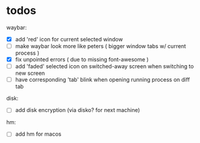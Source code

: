 # todos
waybar:
- [x] add 'red' icon for current selected window
- [ ] make waybar look more like peters ( bigger window tabs w/ current process )
- [x] fix unpointed errors ( due to missing font-awesome )
- [ ] add 'faded' selected icon on switched-away screen when switching to new screen
- [ ] have corresponding 'tab' blink when opening running process on diff tab

disk:
- [ ] add disk encryption (via disko? for next machine)

hm:
- [ ] add hm for macos
